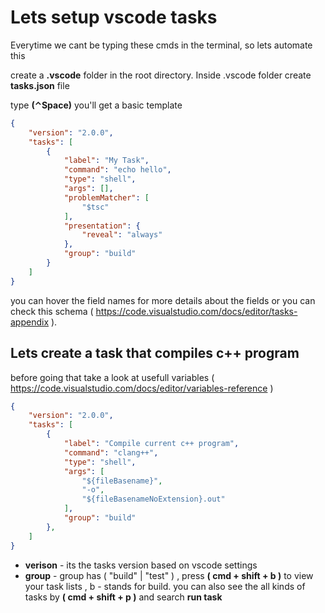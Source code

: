 # Lets setup vscode tasks
Everytime we cant be typing these cmds in the terminal, so lets automate this

create a **.vscode** folder in the root directory.
Inside .vscode folder create **tasks.json** file

type **(⌃Space</mark>)** you'll get a basic template

```json
{
    "version": "2.0.0",
    "tasks": [
        {
            "label": "My Task",
            "command": "echo hello",
            "type": "shell",
            "args": [],
            "problemMatcher": [
                "$tsc"
            ],
            "presentation": {
                "reveal": "always"
            },
            "group": "build"
        }
    ]
}
```
you can hover the field names for more details about the fields or you can check this schema ( https://code.visualstudio.com/docs/editor/tasks-appendix ).

## Lets create a task that compiles c++ program
before going that take a look at usefull variables ( https://code.visualstudio.com/docs/editor/variables-reference )

```json
{
    "version": "2.0.0",
    "tasks": [
        {
            "label": "Compile current c++ program",
            "command": "clang++",
            "type": "shell",
            "args": [
                "${fileBasename}",
                "-o",
                "${fileBasenameNoExtension}.out"
            ],
            "group": "build"
        },
    ]
}
```
* **verison** - its the tasks version based on vscode settings
* **group** - group has ( "build" | "test" ) , press **( cmd + shift + b )** to view your task lists , b - stands for build. you can also see the all kinds of tasks by **( cmd + shift + p )** and search **run task**


